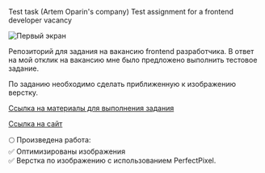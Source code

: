Test task (Artem Oparin's company)
Test assignment for a frontend developer vacancy

![Первый экран](https://user-images.githubusercontent.com/94468513/191331694-1584a449-2f4f-44ad-8731-281e3575d6a1.jpg)

Репозиторий для задания на вакансию frontend разработчика. В ответ на мой отклик на вакансию мне было предложено выполнить тестовое задание.

По заданию необходимо сделать приближенную к изображению верстку.

[Ссылка на материалы для выполнения задания](https://disk.yandex.ru/d/h3jDH36LOmGYkg)   

[Ссылка на сайт](https://baturinss.github.io/test-task-artem-oparin-s-company/)

🌕 Произведена работа:    
✅ Оптимизированы изображения      
✅ Верстка по изображению с использованием PerfectPixel.     
